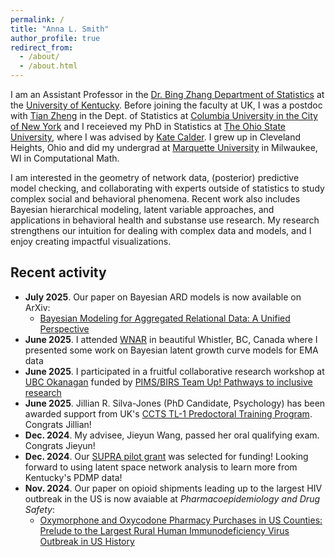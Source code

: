 ```yaml
---
permalink: /
title: "Anna L. Smith"
author_profile: true
redirect_from: 
  - /about/
  - /about.html
---
```


I am an Assistant Professor in the [Dr. Bing Zhang Department of Statistics](https://stat.as.uky.edu/) at the [University of Kentucky](https://www.uky.edu/). Before joining the faculty at UK, I was a postdoc with [Tian Zheng](https://sites.stat.columbia.edu/tzheng/) in the Dept. of Statistics at [Columbia University in the City of New York](https://www.columbia.edu/) and I receieved my PhD in Statistics at [The Ohio State University](https://www.osu.edu/), where I was advised by [Kate Calder](https://cacalder.com/). I grew up in Cleveland Heights, Ohio and did my undergrad at [Marquette University](https://www.marquette.edu/) in Milwaukee, WI in Computational Math.

I am interested in the geometry of network data, (posterior) predictive model checking, and collaborating with experts outside of statistics to study complex social and behavioral phenomena.  Recent work also includes Bayesian hierarchical modeling, latent variable approaches, and applications in behavioral health and substanse use research. My research strengthens our intuition for dealing with complex data and models, and I enjoy creating impactful visualizations.




Recent activity
-----

* **July 2025**. Our paper on Bayesian ARD models is now available on ArXiv:
    * [Bayesian Modeling for Aggregated Relational Data: A Unified Perspective](https://arxiv.org/abs/2506.21353)
* **June 2025**. I attended [WNAR](https://wnarofibs.wildapricot.org/wnar2025) in beautiful Whistler, BC, Canada where I presented some work on Bayesian latent growth curve models for EMA data
* **June 2025**. I participated in a fruitful collaborative research workshop at [UBC Okanagan](https://ok.ubc.ca/) funded by [PIMS/BIRS Team Up! Pathways to inclusive research](https://www.pims.math.ca/programs/scientific/mentorship-early-career-programs/pimsbirs-team-pathways-inclusive-research)
* **June 2025**. Jillian R. Silva-Jones (PhD Candidate, Psychology) has been awarded support from UK's [CCTS TL-1 Predoctoral Training Program](https://www.ccts.uky.edu/education-training/career-development-and-training-programs/tl1-clinical-translational-science/tl1).  Congrats Jillian!
* **Dec. 2024**. My advisee, Jieyun Wang, passed her oral qualifying exam.  Congrats Jieyun!
* **Dec. 2024**. Our [SUPRA pilot grant](https://research.uky.edu/research-priorities/SUPRA/pilot-grants-faculty) was selected for funding! Looking forward to using latent space network analysis to learn more from Kentucky's PDMP data!
* **Nov. 2024**. Our paper on opioid shipments leading up to the largest HIV outbreak in the US is now avaiable at *Pharmacoepidemiology and Drug Safety*:
    * [Oxymorphone and Oxycodone Pharmacy Purchases in US Counties: Prelude to the Largest Rural Human Immunodeficiency Virus Outbreak in US History](https://onlinelibrary.wiley.com/doi/10.1002/pds.70066)
